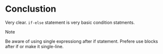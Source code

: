 # Conclustion

Very clear. `if-else` statement is very basic condition statments.

> [!note]
> Be aware of using single expressiong after if statement. Prefere use blocks after if or make it single-line.

